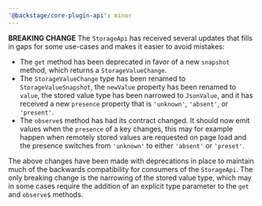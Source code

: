 ```yaml
---
'@backstage/core-plugin-api': minor
---
```


**BREAKING CHANGE** The `StorageApi` has received several updates that fills in gaps for some use-cases and makes it easier to avoid mistakes:

- The `get` method has been deprecated in favor of a new `snapshot` method, which returns a `StorageValueChange`.
- The `StorageValueChange` type has been renamed to `StorageValueSnapshot`, the `newValue` property has been renamed to `value`, the stored value type has been narrowed to `JsonValue`, and it has received a new `presence` property that is `'unknown'`, `'absent'`, or `'present'`.
- The `observe$` method has had its contract changed. It should now emit values when the `presence` of a key changes, this may for example happen when remotely stored values are requested on page load and the presence switches from `'unknown'` to either `'absent'` or `'preset'`.

The above changes have been made with deprecations in place to maintain much of the backwards compatibility for consumers of the `StorageApi`. The only breaking change is the narrowing of the stored value type, which may in some cases require the addition of an explicit type parameter to the `get` and `observe$` methods.
